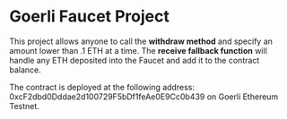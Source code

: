 # Goerli Faucet Project

This project allows anyone to call the **withdraw method** and specify an amount lower than .1 ETH at a time. The **receive fallback function** will handle any ETH deposited into the Faucet and add it to the contract balance.

The contract is deployed at the following address: 0xcF2dbd0Dddae2d100729F5bDf1feAe0E9Cc0b439 on Goerli Ethereum Testnet.

